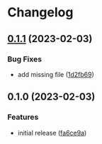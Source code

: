 # Changelog

## [0.1.1](https://github.com/COMBINE-lab/seq_geom_parser/compare/v0.1.0...v0.1.1) (2023-02-03)


### Bug Fixes

* add missing file ([1d2fb69](https://github.com/COMBINE-lab/seq_geom_parser/commit/1d2fb692c13796cb92046ada5d5ebb81ef7adfff))

## 0.1.0 (2023-02-03)


### Features

* initial release ([fa6ce9a](https://github.com/COMBINE-lab/seq_geom_parser/commit/fa6ce9a4a4f66ef88a945e3917df146046018c97))
